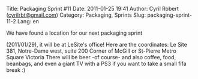 Title: Packaging Sprint #11
Date: 2011-01-25 19:41
Author: Cyril Robert (cyrilrbt@gmail.com)
Category: Packaging, Sprints
Slug: packaging-sprint-11-2
Lang: en

<!--:en-->We have found a location for our next packaging sprint
(2011/01/29), it will be at LeSite's office! Here are the coordinates:
Le Site 381, Notre-Dame west, suite 200 Corner of McGill or St-Pierre
Metro Square Victoria There will be beer -of course- and also coffee,
food, beanbags, and even a giant TV with a PS3 if you want to take a
small fifa break :)
